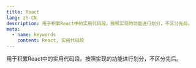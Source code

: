 ```yaml
---
title: React
lang: zh-CN
description: 用于积累React中的实用代码段。按照实现的功能进行划分，不区分先后。
meta:
  - name: keywords
    content: React, 实用代码段
---
```


用于积累React中的实用代码段。按照实现的功能进行划分，不区分先后。
